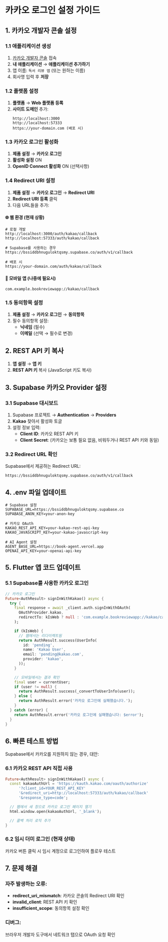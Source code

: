 # 카카오 로그인 설정 가이드

## 1. 카카오 개발자 콘솔 설정

### 1.1 애플리케이션 생성

1. [카카오 개발자 콘솔](https://developers.kakao.com/) 접속
2. **내 애플리케이션** → **애플리케이션 추가하기**
3. 앱 이름: `독서 리뷰 앱` (또는 원하는 이름)
4. 회사명 입력 후 **저장**

### 1.2 플랫폼 설정

1. **플랫폼** → **Web 플랫폼 등록**
2. **사이트 도메인** 추가:
   ```
   http://localhost:3000
   http://localhost:57333
   https://your-domain.com (배포 시)
   ```

### 1.3 카카오 로그인 활성화

1. **제품 설정** → **카카오 로그인**
2. **활성화 설정** ON
3. **OpenID Connect 활성화** ON (선택사항)

### 1.4 Redirect URI 설정

1. **제품 설정** → **카카오 로그인** → **Redirect URI**
2. **Redirect URI 등록** 클릭
3. 다음 URL들을 추가:

#### 🌐 웹 환경 (현재 상황)

```
# 로컬 개발
http://localhost:3000/auth/kakao/callback
http://localhost:57333/auth/kakao/callback

# Supabase를 사용하는 경우
https://bssiddbhnuguloktqsmy.supabase.co/auth/v1/callback

# 배포 시
https://your-domain.com/auth/kakao/callback
```

#### 📱 모바일 앱 (나중에 필요시)

```
com.example.bookreviewapp://kakao/callback
```

### 1.5 동의항목 설정

1. **제품 설정** → **카카오 로그인** → **동의항목**
2. 필수 동의항목 설정:
   - **닉네임** (필수)
   - **이메일** (선택 → 필수로 변경)

## 2. REST API 키 복사

1. **앱 설정** → **앱 키**
2. **REST API 키** 복사 (JavaScript 키도 복사)

## 3. Supabase 카카오 Provider 설정

### 3.1 Supabase 대시보드

1. Supabase 프로젝트 → **Authentication** → **Providers**
2. **Kakao** 찾아서 활성화 토글
3. 설정 정보 입력:
   - **Client ID**: 카카오 REST API 키
   - **Client Secret**: (카카오는 보통 필요 없음, 비워두거나 REST API 키와 동일)

### 3.2 Redirect URL 확인

Supabase에서 제공하는 Redirect URL:

```
https://bssiddbhnuguloktqsmy.supabase.co/auth/v1/callback
```

## 4. .env 파일 업데이트

```env
# Supabase 설정
SUPABASE_URL=https://bssiddbhnuguloktqsmy.supabase.co
SUPABASE_ANON_KEY=your-anon-key

# 카카오 OAuth
KAKAO_REST_API_KEY=your-kakao-rest-api-key
KAKAO_JAVASCRIPT_KEY=your-kakao-javascript-key

# AI Agent 설정
AGENT_BASE_URL=https://book-agent.vercel.app
OPENAI_API_KEY=your-openai-api-key
```

## 5. Flutter 앱 코드 업데이트

### 5.1 Supabase를 사용한 카카오 로그인

```dart
// 카카오 로그인
Future<AuthResult> signInWithKakao() async {
  try {
    final response = await _client.auth.signInWithOAuth(
      OAuthProvider.kakao,
      redirectTo: kIsWeb ? null : 'com.example.bookreviewapp://kakao/callback',
    );

    if (kIsWeb) {
      // 웹에서는 리다이렉트됨
      return AuthResult.success(UserInfo(
        id: 'pending',
        name: 'Kakao User',
        email: 'pending@kakao.com',
        provider: 'kakao',
      ));
    }

    // 모바일에서는 결과 확인
    final user = currentUser;
    if (user != null) {
      return AuthResult.success(_convertToUserInfo(user));
    } else {
      return AuthResult.error('카카오 로그인에 실패했습니다.');
    }
  } catch (error) {
    return AuthResult.error('카카오 로그인에 실패했습니다: $error');
  }
}
```

## 6. 빠른 테스트 방법

Supabase에서 카카오를 지원하지 않는 경우, 대안:

### 6.1 카카오 REST API 직접 사용

```dart
Future<AuthResult> signInWithKakao() async {
  const kakaoAuthUrl = 'https://kauth.kakao.com/oauth/authorize'
      '?client_id=YOUR_REST_API_KEY'
      '&redirect_uri=http://localhost:57333/auth/kakao/callback'
      '&response_type=code';

  // 웹에서 새 창으로 카카오 로그인 페이지 열기
  html.window.open(kakaoAuthUrl, '_blank');

  // 콜백 처리 로직 추가
}
```

### 6.2 임시 더미 로그인 (현재 상태)

카카오 버튼 클릭 시 임시 계정으로 로그인하여 플로우 테스트

## 7. 문제 해결

### 자주 발생하는 오류:

- **redirect_uri_mismatch**: 카카오 콘솔의 Redirect URI 확인
- **invalid_client**: REST API 키 확인
- **insufficient_scope**: 동의항목 설정 확인

### 디버그:

브라우저 개발자 도구에서 네트워크 탭으로 OAuth 요청 확인

